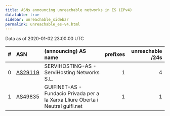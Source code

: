 ```yaml
---
title: ASNs announcing unreachable networks in ES (IPv4)
datatable: true
sidebar: unreachable_sidebar
permalink: unreachable_es-v4.html
---
```


Data as of 2020-01-02 23:00:00 UTC


<div class="datatable-begin"></div>

|   # | ASN                                    | (announcing) AS name                                                            |   prefixes |   unreachable /24s |
|----:|:---------------------------------------|:--------------------------------------------------------------------------------|-----------:|-------------------:|
|   0 | [AS29119](unreachable_AS29119-v4.html) | SERVIHOSTING-AS - ServiHosting Networks S.L.                                    |          1 |                  4 |
|   1 | [AS49835](unreachable_AS49835-v4.html) | GUIFINET-AS - Fundacio Privada per a la Xarxa Lliure Oberta i Neutral guifi.net |          1 |                  1 |

<div class="datatable-end"></div>